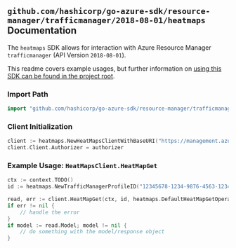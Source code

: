 
## `github.com/hashicorp/go-azure-sdk/resource-manager/trafficmanager/2018-08-01/heatmaps` Documentation

The `heatmaps` SDK allows for interaction with Azure Resource Manager `trafficmanager` (API Version `2018-08-01`).

This readme covers example usages, but further information on [using this SDK can be found in the project root](https://github.com/hashicorp/go-azure-sdk/tree/main/docs).

### Import Path

```go
import "github.com/hashicorp/go-azure-sdk/resource-manager/trafficmanager/2018-08-01/heatmaps"
```


### Client Initialization

```go
client := heatmaps.NewHeatMapsClientWithBaseURI("https://management.azure.com")
client.Client.Authorizer = authorizer
```


### Example Usage: `HeatMapsClient.HeatMapGet`

```go
ctx := context.TODO()
id := heatmaps.NewTrafficManagerProfileID("12345678-1234-9876-4563-123456789012", "example-resource-group", "profileName")

read, err := client.HeatMapGet(ctx, id, heatmaps.DefaultHeatMapGetOperationOptions())
if err != nil {
	// handle the error
}
if model := read.Model; model != nil {
	// do something with the model/response object
}
```
